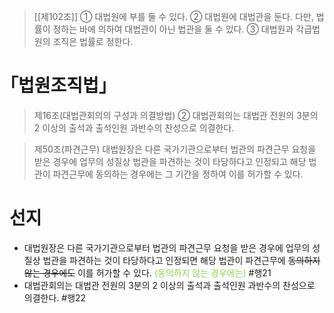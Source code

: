 > [[제102조]]
> ① 대법원에 부를 둘 수 있다.
> ② 대법원에 대법관을 둔다. 다만, 법률이 정하는 바에 의하여 대법관이 아닌 법관을 둘 수 있다.
> ③ 대법원과 각급법원의 조직은 법률로 정한다.

# ｢법원조직법｣
> 제16조(대법관회의의 구성과 의결방법) 
> ② 대법관회의는 대법관 전원의 3분의 2 이상의 출석과 출석인원 과반수의 찬성으로 의결한다.

> 제50조(파견근무) 
> 대법원장은 다른 국가기관으로부터 법관의 파견근무 요청을 받은 경우에 업무의 성질상 법관을 파견하는 것이 타당하다고 인정되고 해당 법관이 파견근무에 동의하는 경우에는 그 기간을 정하여 이를 허가할 수 있다.
# 선지
- 대법원장은 다른 국가기관으로부터 법관의 파견근무 요청을 받은 경우에 업무의 성질상 법관을 파견하는 것이 타당하다고 인정되면 해당 법관이 파견근무에 ~~동의하지 않는 경우에도~~ 이를 허가할 수 있다. <font color="#92d050">(동의하지 않는 경우에는)</font> #행21
- 대법관회의는 대법관 전원의 3분의 2 이상의 출석과 출석인원 과반수의 찬성으로 의결한다. #행22